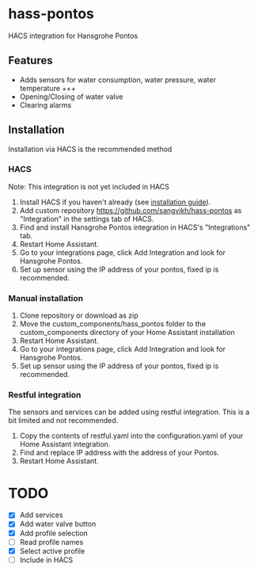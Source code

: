 # hass-pontos

HACS integration for Hansgrohe Pontos

## Features

* Adds sensors for water consumption, water pressure, water temperature +++
* Opening/Closing of water valve
* Clearing alarms

## Installation

Installation via HACS is the recommended method

### HACS
Note: This integration is not yet included in HACS

1. Install HACS if you haven't already (see [installation guide](https://hacs.xyz/docs/configuration/basic/)).
2. Add custom repository https://github.com/sangvikh/hass-pontos as "Integration" in the settings tab of HACS.
3. Find and install Hansgrohe Pontos integration in HACS's "Integrations" tab.
4. Restart Home Assistant.
5. Go to your integrations page, click Add Integration and look for Hansgrohe Pontos.
6. Set up sensor using the IP address of your pontos, fixed ip is recommended.

### Manual installation

1. Clone repository or download as zip
2. Move the custom_components/hass_pontos folder to the custom_components directory of your Home Assistant installation
3. Restart Home Assistant.
5. Go to your integrations page, click Add Integration and look for Hansgrohe Pontos.
6. Set up sensor using the IP address of your pontos, fixed ip is recommended.

### Restful integration
The sensors and services can be added using restful integration. This is a bit limited and not recommended.

1. Copy the contents of restful.yaml into the configuration.yaml of your Home Assistant integration.
2. Find and replace IP address with the address of your Pontos.
3. Restart Home Assistant.

# TODO

- [x] Add services
- [x] Add water valve button
- [x] Add profile selection
- [ ] Read profile names
- [x] Select active profile
- [ ] Include in HACS